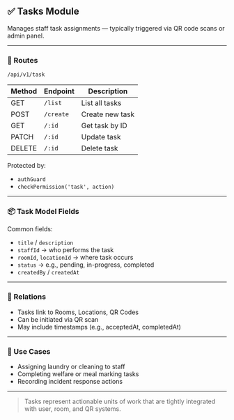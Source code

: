 ## ✅ Tasks Module

Manages staff task assignments — typically triggered via QR code scans or admin panel.

---

### 📌 Routes

`/api/v1/task`

| Method | Endpoint  | Description     |
| ------ | --------- | --------------- |
| GET    | `/list`   | List all tasks  |
| POST   | `/create` | Create new task |
| GET    | `/:id`    | Get task by ID  |
| PATCH  | `/:id`    | Update task     |
| DELETE | `/:id`    | Delete task     |

Protected by:

* `authGuard`
* `checkPermission('task', action)`

---

### 📦 Task Model Fields

Common fields:

* `title` / `description`
* `staffId` → who performs the task
* `roomId`, `locationId` → where task occurs
* `status` → e.g., pending, in-progress, completed
* `createdBy` / `createdAt`

---

### 🔗 Relations

* Tasks link to Rooms, Locations, QR Codes
* Can be initiated via QR scan
* May include timestamps (e.g., acceptedAt, completedAt)

---

### 📌 Use Cases

* Assigning laundry or cleaning to staff
* Completing welfare or meal marking tasks
* Recording incident response actions

---

> Tasks represent actionable units of work that are tightly integrated with user, room, and QR systems.